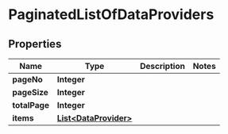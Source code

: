 

# PaginatedListOfDataProviders


## Properties

| Name | Type | Description | Notes |
|------------ | ------------- | ------------- | -------------|
|**pageNo** | **Integer** |  |  |
|**pageSize** | **Integer** |  |  |
|**totalPage** | **Integer** |  |  |
|**items** | [**List&lt;DataProvider&gt;**](DataProvider.md) |  |  |



